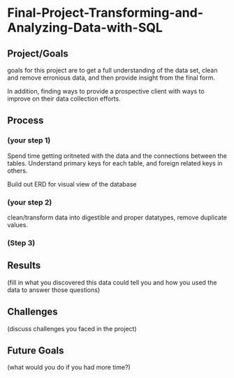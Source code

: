 # Final-Project-Transforming-and-Analyzing-Data-with-SQL

## Project/Goals
goals for this project are to get a full understanding of the data set, clean and remove erronious data, and then provide insight from the final form. 

In  addition, finding ways to provide a prospective client with ways to improve on their data collection efforts. 

## Process
### (your step 1)
Spend time getting oritneted with the data and the connections between the tables. Understand primary keys for each table, and foreign related keys in others. 

Build out ERD for visual view of the database
### (your step 2)
clean/transform data into digestible and proper datatypes, remove duplicate values.

### (Step 3)



## Results
(fill in what you discovered this data could tell you and how you used the data to answer those questions)

## Challenges 
(discuss challenges you faced in the project)

## Future Goals
(what would you do if you had more time?)
